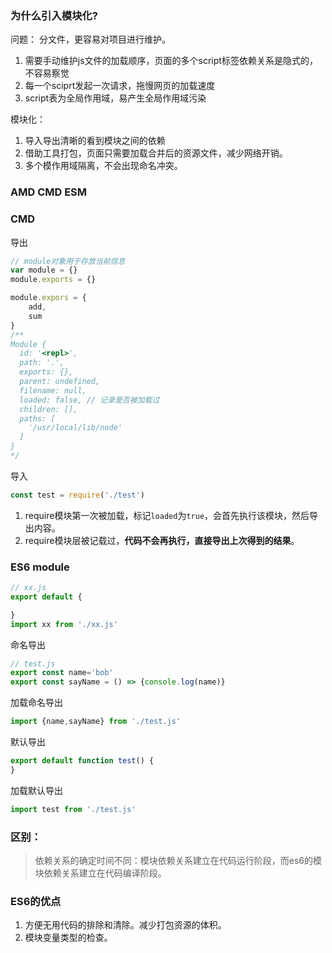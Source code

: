### 为什么引入模块化?
问题：
 分文件，更容易对项目进行维护。
1. 需要手动维护js文件的加载顺序，页面的多个script标签依赖关系是隐式的，不容易察觉
2. 每一个sciprt发起一次请求，拖慢网页的加载速度
3. script表为全局作用域，易产生全局作用域污染

模块化：
1. 导入导出清晰的看到模块之间的依赖
2. 借助工具打包，页面只需要加载合并后的资源文件，减少网络开销。
3. 多个模作用域隔离，不会出现命名冲突。


### AMD CMD ESM

### CMD
导出
```js
// module对象用于存放当前信息
var module = {}
module.exports = {}

module.expors = {
    add,
    sum
}
/**
Module {
  id: '<repl>',
  path: '.',
  exports: {},
  parent: undefined,
  filename: null,
  loaded: false, // 记录是否被加载过
  children: [],
  paths: [
    '/usr/local/lib/node'
  ]
}
*/ 
```
导入
```js
const test = require('./test')
```
1. require模块第一次被加载，标记`loaded`为`true`，会首先执行该模块，然后导出内容。
2. require模块层被记载过，**代码不会再执行，直接导出上次得到的结果**。



### ES6 module
```js
// xx.js
export default {

}
import xx from './xx.js'
```
命名导出
```js
// test.js
export const name='bob'
export const sayName = () => {console.log(name)}
```
加载命名导出
```js
import {name,sayName} from './test.js'
```

默认导出
```js
export default function test() {
}
```
加载默认导出
```js
import test from './test.js'
```

### 区别：
> 依赖关系的确定时间不同：模块依赖关系建立在代码运行阶段，而es6的模块依赖关系建立在代码编译阶段。

### ES6的优点
1. 方便无用代码的排除和清除。减少打包资源的体积。
2. 模块变量类型的检查。